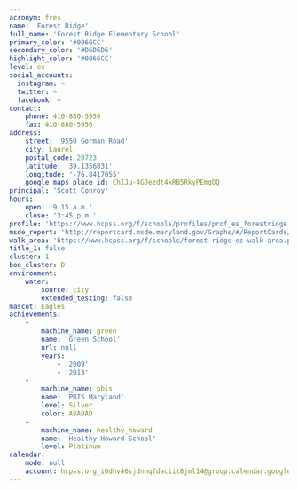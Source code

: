 ```yaml
---
acronym: fres
name: 'Forest Ridge'
full_name: 'Forest Ridge Elementary School'
primary_color: '#0066CC'
secondary_color: '#D6D6D6'
highlight_color: '#0066CC'
level: es
social_accounts:
  instagram: ~
  twitter: ~
  facebook: ~
contact:
    phone: 410-880-5950
    fax: 410-880-5956
address:
    street: '9550 Gorman Road'
    city: Laurel
    postal_code: 20723
    latitude: '39.1356831'
    longitude: '-76.8417055'
    google_maps_place_id: ChIJu-4GJezdt4kRB5RkyPEmgOQ
principal: 'Scott Conroy'
hours:
    open: '9:15 a.m.'
    close: '3:45 p.m.'
profile: 'https://www.hcpss.org/f/schools/profiles/prof_es_forestridge.pdf'
msde_report: 'http://reportcard.msde.maryland.gov/Graphs/#/ReportCards/ReportCardSchool/1//1/13/0622/'
walk_area: 'https://www.hcpss.org/f/schools/forest-ridge-es-walk-area.pdf'
title_1: false
cluster: 1
boe_cluster: D
environment:
    water:
        source: city
        extended_testing: false
mascot: Eagles
achievements:
    -
        machine_name: green
        name: 'Green School'
        url: null
        years:
            - '2009'
            - '2013'
    -
        machine_name: pbis
        name: 'PBIS Maryland'
        level: Silver
        color: A8A9AD
    -
        machine_name: healthy_howard
        name: 'Healthy Howard School'
        level: Platinum
calendar:
    mode: null
    account: hcpss.org_i0dhv46sjdnnqfdaciit8jml14@group.calendar.google.com
---
```

